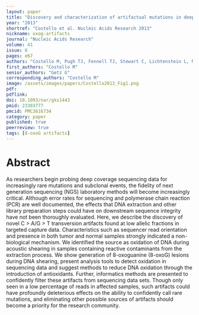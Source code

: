 ```yaml
---
layout: paper
title: "Discovery and characterization of artifactual mutations in deep coverage targeted capture sequencing data due to oxidative DNA damage during sample preparation"
year: "2013"
shortref: "Costello et al. Nucleic Acids Research 2013"
nickname: oxog-artifacts
journal: "Nucleic Acids Research"
volume: 41
issue: 6
pages: e67
authors: "Costello M, Pugh TJ, Fennell TJ, Stewart C, Lichtenstein L, Meldrim JC, Fostel JL, Friedrich DC, Perrin D, Dionne D, Kim S, Gabriel SB, Lander ES, Fisher S, Getz G"
first_authors: "Costello M"
senior_authors: "Getz G"
corresponding_authors: "Costello M"
image: /assets/images/papers/Costello2013_Fig1.png
pdf:
pdflink:
doi: 10.1093/nar/gks1443
pmid: 23303777
pmcid: PMC3616734
category: paper
published: true
peerreview: true
tags: [8-oxoG artifacts]
---
```


# Abstract

As researchers begin probing deep coverage sequencing data for increasingly rare mutations and subclonal events, the fidelity of next generation sequencing (NGS) laboratory methods will become increasingly critical. Although error rates for sequencing and polymerase chain reaction (PCR) are well documented, the effects that DNA extraction and other library preparation steps could have on downstream sequence integrity have not been thoroughly evaluated. Here, we describe the discovery of novel C > A/G > T transversion artifacts found at low allelic fractions in targeted capture data. Characteristics such as sequencer read orientation and presence in both tumor and normal samples strongly indicated a non-biological mechanism. We identified the source as oxidation of DNA during acoustic shearing in samples containing reactive contaminants from the extraction process. We show generation of 8-oxoguanine (8-oxoG) lesions during DNA shearing, present analysis tools to detect oxidation in sequencing data and suggest methods to reduce DNA oxidation through the introduction of antioxidants. Further, informatics methods are presented to confidently filter these artifacts from sequencing data sets. Though only seen in a low percentage of reads in affected samples, such artifacts could have profoundly deleterious effects on the ability to confidently call rare mutations, and eliminating other possible sources of artifacts should become a priority for the research community.

